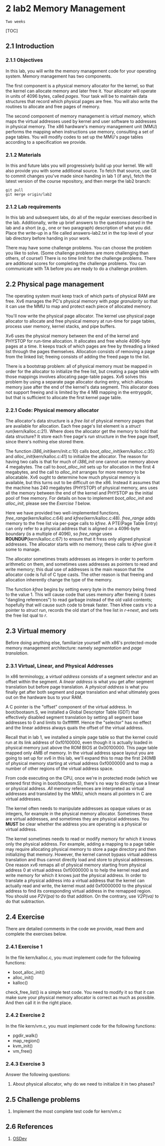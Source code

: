 # 2 lab2 Memory Management

`Two weeks`

[TOC]

## 2.1 Introduction

### 2.1.1 Objectives

In this lab, you will write the memory management code for your operating system. Memory management has two components.

The first component is a physical memory allocator for the kernel, so that the kernel can allocate memory and later free it. Your allocator will operate in units of 4096 bytes, called *pages*.  Your task will be to maintain data structures that record which physical pages are free. You will also write the routines to allocate and free pages of memory.

The second component of memory management is *virtual memory*, which maps the virtual addresses used by kernel and user software to addresses in physical memory. The x86 hardware's memory management unit (MMU) performs the mapping when instructions use memory, consulting a set of page tables. You will modify codes to set up the MMU's page tables according to a specification we provide.

### 2.1.2 Materials

In this and future labs you will progressively build up your kernel. We will also provide you with some additional source. To fetch that source, use Git to commit changes you've made since handing in lab 1 (if any), fetch the latest version of the course repository, and then merge the lab2 branch:

```git
git pull
git merge origin/lab2
```

### 2.1.2 Lab requirements

In this lab and subsequent labs, do all of the regular exercises described in the lab. Additionally, write up brief answers to the questions posed in the lab and a short (e.g., one or two paragraph) description of what you did. Place the write-up in a file called answers-lab2.txt in the top level of your lab directory before handing in your work.

There may have some challenge problems.  You can choose the problem you like to solve. (Some challenge problems are more challenging than others, of course!) There is no time limit for the challenge problems. There are additional scores for completing the challenge problems. You can communicate with TA before you are ready to do a challenge problem.

## 2.2 Physical page management

The operating system must keep track of which parts of physical RAM are free. Xv6 manages the PC's physical memory with *page granularity* so that it can use the MMU to map and protect each piece of allocated memory.

You'll now write the physical page allocator. The kernel use physical page allocator to allocate and free physical memory at run-time for page tables, process user memory, kernel stacks, and pipe buffers.

Xv6 uses the physical memory between the end of the kernel and PHYSTOP for run-time allocation. It allocates and free whole 4096-byte pages at a time. It keeps track of which pages are free by threading a linked list through the pages themselves. Allocation consists of removing a page from the linked list; freeing consists of adding the freed page to the list.

There is a bootstrap problem: all of physical memory must be mapped in order for the allocator to initialize the free list, but creating a page table with those mappings involves allocating page-table pages. Xv6 solves this problem by using a separate page allocator during entry, which allocates memory juse after the end of the kernel's data segment. This allocator does not support freeing and is limited by the 4 MB mapping in the entrypgdir, but that is sufficient to allocate the first kernel page table.

### 2.2.1 Code: Physical memory allocator

The allocator's data structure is a *free list* of physical memory pages that are available for allocation. Each free page's list element is a *struct run*(kern/kalloc.c:21). Where does the allocator get the memory to hold that data structure? It store each free page's *run* structure in the free page itself, since there's nothing else stored there.

The function *i386_init*(kern/init.c:10) calls *boot_alloc_init*(kern/kalloc.c:35) and *alloc_init*(kern/kalloc.c:41) to initialize the allocator. The reason for having two calls is that for much of *i386_init* one cannot use memory above 4 megabytes. The call to *boot_alloc_init* sets up for allocation in the first 4 megabytes, and the call to *alloc_init* arranges for more memory to be allocatable. Xv6 ought to determine how much physical memory is available, but this turns out to be difficult on the x86. Instead it assumes that the machine has 240 megabytes (PHYSTOP) of physical memory, ans uses all the memory between the end of the kernel and PHYSTOP as the initial pool of free memory. For details on how to implement *boot_alloc_init* and *alloc_init*, please see the *Exercise 1* below.

Here we have provided two well-implemented functions, *free_range*(kern/kalloc.c:64) and *kfree*(kern/kalloc.c:48). *free_range* adds memory to the free list via per-page calls to *kfree*. A PTE(Page Table Entry) can only refer to a physical address that is aligned on a 4096-byte boundary (is a multiple of 4096), so *free_range* uses **ROUNDUP**(kern/kalloc.c:67) to ensure that it fress only aligned physical addresses. The allocator starts with no memory; these calls to *kfree* give it some to manage.

The allocator sometimes treats addresses as integers in order to perform arithmetic on them, and sometimes uses addresses as pointers to read and write memory; this dual use of addresses is the main reason that the allocator code is full of C type casts. The other reason is that freeing and allocation inherently change the type of the memory.

The function *kfree* begins by setting every byte in the memory being freed to the value 1. This will cause code that uses memory after freeing it (uses "dangling references") to read garbage instead of the old valid contents; hopefully that will cause such code to break faster. Then kfree casts v to a pointer to *struct run*, records the old start of the free list in *r->next*, and sets the free list qual to *r*.

## 2.3 Virtual memory

Before doing anything else, familiarize yourself with x86's protected-mode memory management architecture: namely *segmentation* and *page translation*.

### 2.3.1 Virtual, Linear, and Physical Addresses

In x86 terminology, a *virtual address* consists of a segment selector and an offset within the segment. A *linear address* is what you get after segment translation but before page translation. A *physical address* is what you finally get after both segment and page translation and what ultimately goes out on the hardware bus to your RAM.

A C pointer is the "offset" component of the virtual address. In boot/bootasm.S, we installed a Global Descriptor Table (GDT) that effectively disabled segment translation by setting all segment base addresses to 0 and limits to 0xffffffff. Hence the "selector" has no effect and the linear address always quals the offset of the virtual address.

Recall that in lab 1, we installed a simple page table so that the kernel could run at its link address of 0xf0100000, even though it is actually loaded in physical memory just above the ROM BIOS at 0x00100000. This page table mapped only 4MB of memory. In the virtual address space layout you are going to set up for xv6 in this lab, we'll expand this to map the first 240MB of physical memory starting at virtual address 0xf0000000 and to map a number of other regions of the virtual address space.

From code executing on the CPU, once we're in protected mode (which we entered first thing in boot/bootasm.S), there's no way to directly use a linear or physical address. *All* memory references are interpreted as virtual addresses and translated by the MMU, which means all pointers in C are virtual addresses.

The kernel often needs to manipulate addresses as opaque values or as integers, for example in the physical memory allocator. Sometimes these are virtual addresses, and sometimes they are physical addresses. You **MUST** be clear whether the address you are operating is a physical or virtual address.

The kernel sometimes needs to read or modify memory for which it knows only the physical address. For example, adding a mapping to a page table may require allocating physical memory to store a page directory and then initializing that memory. However, the kernel cannot bypass virtual address translation and thus cannot directly load and store to physical addresses. One reason xv6 remaps all of physical memory starting from physical address 0 at virtual address 0xf0000000 is to help the kernel read and write memory for which it knows just the physical address. In order to translate a physical address into a virtual address that the kernel can actually read and write, the kernel must add 0xf0000000 to the physical address to find its coresponding virtual address in the remapped region. You should use *P2V(pa)* to do that addition. On the contrary, use *V2P(va)* to do that subtraction.

## 2.4 Exercise

There are detailed comments in the code we provide, read them and complete the exercises below.

### 2.4.1 Exercise 1

In the file kern/kalloc.c, you must implement code for the following functions:

- boot_alloc_init()
- alloc_init()
- kalloc()

check_free_list() is a simple test code. You need to modify it so that it can make sure your physical memory allocator is correct as much as possible. And then call it in the right place.

### 2.4.2 Exercise 2

In the file kern/vm.c, you must implement code for the following functions:

- pgdir_walk()
- map_region()
- kvm_init()
- vm_free()

### 2.4.3 Exercise 3

Answer the following questions:

1. About physical allocator, why do we need to initialize it in two phases?

## 2.5 Challenge problems

1. Implement the most complete test code for kern/vm.c

## 2.6 References

1. [OSDev](https://wiki.osdev.org/Main_Page)